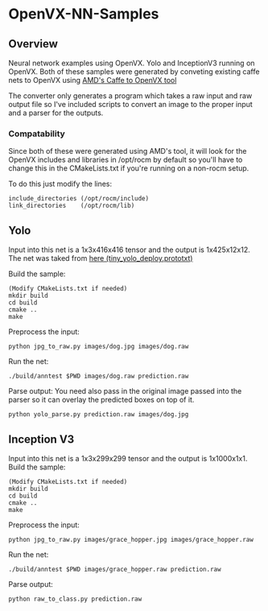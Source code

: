 # OpenVX-NN-Samples

## Overview
Neural network examples using OpenVX. Yolo and InceptionV3 running on OpenVX. Both of these samples were generated by conveting existing caffe nets to OpenVX using [AMD's Caffe to OpenVX tool](https://github.com/GPUOpen-ProfessionalCompute-Libraries/amdovx-modules/tree/develop/utils/inference_generator)

The converter only generates a program which takes a raw input and raw output file so I've included scripts to convert an image to the proper input and a parser for the outputs.

### Compatability
Since both of these were generated using AMD's tool, it will look for the OpenVX includes and libraries in /opt/rocm by default so you'll have to change this in the CMakeLists.txt if you're running on a non-rocm setup.

To do this just modify the lines:
```
include_directories (/opt/rocm/include)
link_directories    (/opt/rocm/lib)
```

## Yolo
Input into this net is a 1x3x416x416 tensor and the output is 1x425x12x12.
The net was taked from [here (tiny_yolo_deploy.prototxt)](https://github.com/tsingjinyun/caffe-yolov2)

Build the sample:
```
(Modify CMakeLists.txt if needed)
mkdir build
cd build
cmake ..
make
```

Preprocess the input:
```
python jpg_to_raw.py images/dog.jpg images/dog.raw
```

Run the net:
```
./build/anntest $PWD images/dog.raw prediction.raw
```

Parse output:
You need also pass in the original image passed into the parser so it can overlay the predicted boxes on top of it.
```
python yolo_parse.py prediction.raw images/dog.jpg
```

## Inception V3
Input into this net is a 1x3x299x299 tensor and the output is 1x1000x1x1.
Build the sample:
```
(Modify CMakeLists.txt if needed)
mkdir build
cd build
cmake ..
make
```

Preprocess the input:
```
python jpg_to_raw.py images/grace_hopper.jpg images/grace_hopper.raw
```

Run the net:
```
./build/anntest $PWD images/grace_hopper.raw prediction.raw
```

Parse output:
```
python raw_to_class.py prediction.raw
```
